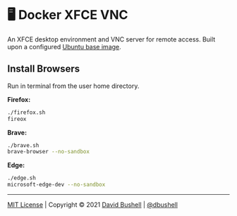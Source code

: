 # 🖥️ Docker XFCE VNC

An XFCE desktop environment and VNC server for remote access. Built upon a configured [Ubuntu base image](https://github.com/dbushell/docker-ubuntu).

## Install Browsers

Run in terminal from the user home directory.

**Firefox:**

```sh
./firefox.sh
fireox
```

**Brave:**

```sh
./brave.sh
brave-browser --no-sandbox
```

**Edge:**

```sh
./edge.sh
microsoft-edge-dev --no-sandbox
```

* * *

[MIT License](/LICENSE) | Copyright © 2021 [David Bushell](https://dbushell.com) | [@dbushell](https://twitter.com/dbushell)
